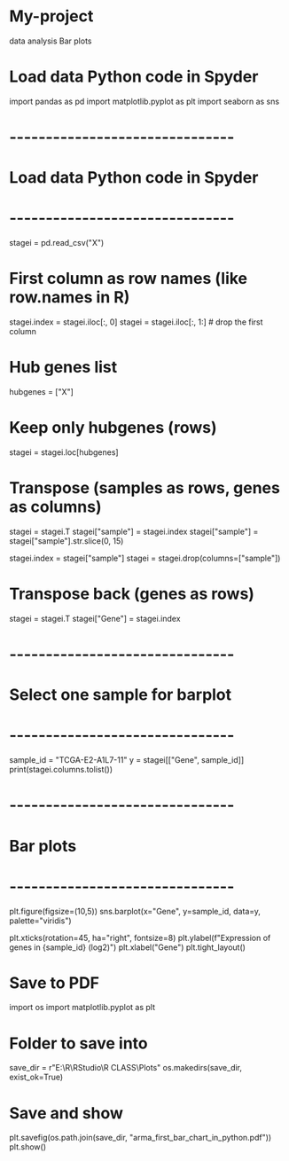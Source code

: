 # My-project
data analysis 
Bar plots
# Load data Python code in Spyder

import pandas as pd
import matplotlib.pyplot as plt
import seaborn as sns

# -------------------------------
# Load data Python code in Spyder
# -------------------------------
stagei = pd.read_csv("X")

# First column as row names (like row.names in R)
stagei.index = stagei.iloc[:, 0]
stagei = stagei.iloc[:, 1:]   # drop the first column

# Hub genes list
hubgenes = ["X"]

# Keep only hubgenes (rows)
stagei = stagei.loc[hubgenes]

# Transpose (samples as rows, genes as columns)
stagei = stagei.T
stagei["sample"] = stagei.index
stagei["sample"] = stagei["sample"].str.slice(0, 15)

stagei.index = stagei["sample"]
stagei = stagei.drop(columns=["sample"])

# Transpose back (genes as rows)
stagei = stagei.T
stagei["Gene"] = stagei.index

# -------------------------------
# Select one sample for barplot
# -------------------------------
sample_id = "TCGA-E2-A1L7-11"
y = stagei[["Gene", sample_id]]
print(stagei.columns.tolist())

# -------------------------------
# Bar plots
# -------------------------------
plt.figure(figsize=(10,5))
sns.barplot(x="Gene", y=sample_id, data=y, palette="viridis")

plt.xticks(rotation=45, ha="right", fontsize=8)
plt.ylabel(f"Expression of genes in {sample_id} (log2)")
plt.xlabel("Gene")
plt.tight_layout()

# Save to PDF
import os
import matplotlib.pyplot as plt

# Folder to save into
save_dir = r"E:\R\RStudio\R CLASS\Plots"
os.makedirs(save_dir, exist_ok=True)

# Save and show
plt.savefig(os.path.join(save_dir, "arma_first_bar_chart_in_python.pdf"))
plt.show()

